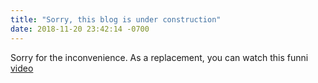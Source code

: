 ```yaml
---
title: "Sorry, this blog is under construction"
date: 2018-11-20 23:42:14 -0700
---
```


Sorry for the inconvenience. As a replacement, you can watch this funni [video](https://www.youtube.com/watch?v=3e-jU-ZEfl8)